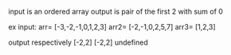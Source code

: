 input is an ordered array
output is pair of the first 2 with sum of 0

ex
input: 
arr= [-3,-2,-1,0,1,2,3]
arr2= [-2,-1,0,2,5,7]
arr3= [1,2,3]

output respectively
[-2,2]
[-2,2]
undefined
